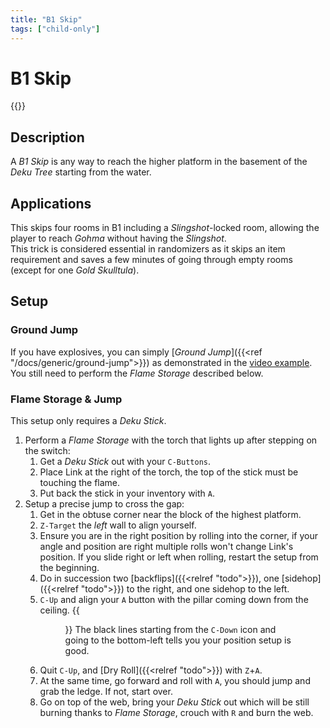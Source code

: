 ```yaml
---
title: "B1 Skip"
tags: ["child-only"]
---
```

# B1 Skip
<div class="yt float-right">{{<youtube "kDefCBT0LmE">}}</div>

## Description
A _B1 Skip_ is any way to reach the higher platform in the basement of the _Deku
Tree_ starting from the water.  

## Applications
This skips four rooms in B1 including a _Slingshot_-locked room, allowing the
player to reach _Gohma_ without having the _Slingshot_.  
This trick is considered essential in randomizers as it skips an item
requirement and saves a few minutes of going through empty rooms (except for
one _Gold Skulltula_).  

## Setup
### Ground Jump
If you have explosives, you can simply [_Ground Jump_]({{<ref
"/docs/generic/ground-jump">}}) as demonstrated in the [video
example](https://www.youtube.com/watch?v=ntgPhH3mhBw). You still need to
perform the _Flame Storage_ described below.

### Flame Storage & Jump
This setup only requires a _Deku Stick_.

1. Perform a _Flame Storage_ with the torch that lights up after stepping on the switch:
   1. Get a _Deku Stick_ out with your `C-Buttons`.
   2. Place Link at the right of the torch, the top of the stick must be
      touching the flame.
   3. Put back the stick in your inventory with `A`.
2. Setup a precise jump to cross the gap:
   1. Get in the obtuse corner near the block of the highest platform.
   2. `Z-Target` the _left_ wall to align yourself.
   3. Ensure you are in the right position by rolling into the corner, if your
      angle and position are right multiple rolls won't change Link's position.
      If you slide right or left when rolling, restart the setup from the
      beginning.
   4. Do in succession two [backflips]({{<relref "todo">}}), one
      [sidehop]({{<relref "todo">}}) to the right, and one sidehop to the left.
   5. `C-Up` and align your `A` button with the pillar coming down from the
      ceiling.
      {{<figure link="../b1-align.png" src="../b1-align.png" caption="Visual cues">}}
      The black lines starting from the `C-Down` icon and going to the
      bottom-left tells you your position setup is good.
   6. Quit `C-Up`, and [Dry Roll]({{<relref "todo">}}) with `Z`+`A`.
   7. At the same time, go forward and roll with `A`, you should jump and grab
      the ledge. If not, start over.
   8. Go on top of the web, bring your _Deku Stick_ out which will be still
      burning thanks to _Flame Storage_, crouch with `R` and burn the web.
